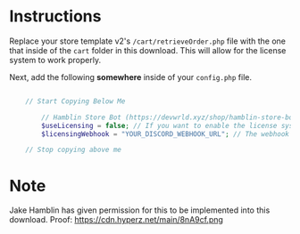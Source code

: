 # Instructions
Replace your store template v2's `/cart/retrieveOrder.php` file with the one that inside of the `cart` folder in this download.
This will allow for the license system to work properly.

Next, add the following **somewhere** inside of your `config.php` file.

<!-- IGNORE THE ``` MARKS -->
```php

    // Start Copying Below Me

        // Hamblin Store Bot (https://devwrld.xyz/shop/hamblin-store-bot)
        $useLicensing = false; // If you want to enable the license system built into the Hamblin Store Bot. (by Hyperz#0001)
        $licensingWebhook = "YOUR_DISCORD_WEBHOOK_URL"; // The webhook to send private data to when purchases are made. (should be a private channel only you and the bot can see)

    // Stop copying above me

```
<!-- IGNORE THE ``` MARKS -->

# Note
Jake Hamblin has given permission for this to be implemented into this download.
Proof: https://cdn.hyperz.net/main/8nA9cf.png